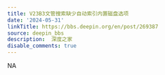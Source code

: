 ```yaml
---
title: V23B3文管搜索缺少自动索引内置磁盘选项
date: '2024-05-31'
linkTitle: https://bbs.deepin.org/en/post/269387
source: deepin_bbs
description:  深度之家 
disable_comments: true
---
```

NA
